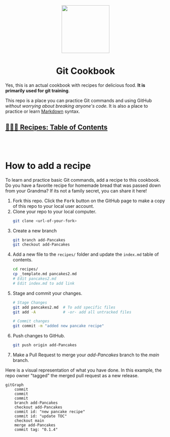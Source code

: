 <div align=CENTER>

<img src="cooking.png" width=150>



<h1> Git Cookbook </h1>

</div>

Yes, this is an actual cookbook with recipes for delicious food. **It is primarily used for git training**.

This repo is a place you can practice Git commands and using GitHub _without worrying about breaking anyone's code._ It is also a place to practice or learn [Markdown](https://www.markdownguide.org/) syntax.

## [👨🏻‍🍳 Recipes: Table of Contents](recipes/index.md)

<br>
<br>

# How to add a recipe

To learn and practice basic Git commands, add a recipe to this cookbook. Do you have a favorite recipe for homemade bread that was passed down from your Grandma? If its not a family secret, you can share it here!

1. Fork this repo. Click the <kbd>Fork</kbd> button on the GitHub page to make a copy of this repo to your local user account.
1. Clone your repo to your local computer.
    ```bash
    git clone <url-of-your-fork>
    ```
1. Create a new branch
    ```bash
    git branch add-Pancakes
    git checkout add-Pancakes
    ```
1. Add a new file to the `recipes/` folder and update the `index.md` table of contents.
    ```bash
    cd recipes/
    cp _template.md pancakes2.md
    # Edit pancakes2.md
    # Edit index.md to add link
    ```
1. Stage and commit your changes.
    ```bash
    # Stage Changes
    git add pancakes2.md  # To add specific files
    git add -A            # -or- add all untracked files

    # Commit changes
    git commit -m "added new pancake recipe"
    ```
1. Push changes to GitHub.
    ```bash
    git push origin add-Pancakes
    ```
1. Make a Pull Request to merge your _add-Pancakes_ branch to the _main_ branch.

Here is a visual representation of what you have done. In this example, the repo owner "tagged" the merged pull request as a new release.

```mermaid
gitGraph
    commit
    commit
    commit
    branch add-Pancakes
    checkout add-Pancakes
    commit id: "new pancake recipe"
    commit id: "update TOC"
    checkout main
    merge add-Pancakes
    commit tag: "0.1.4"
```
